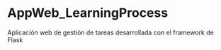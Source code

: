 # AppWeb_LearningProcess
Aplicación web de gestión de tareas desarrollada con el framework de Flask
